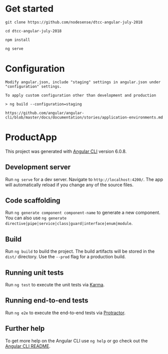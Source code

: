 # Get started

    git clone https://github.com/nodesense/dtcc-angular-july-2018

    cd dtcc-angular-july-2018
    
    npm install

    ng serve
 
# Configuration

    Modify angular.json, include "staging" settings in angular.json under "configuration" settings.

    To apply custom configuration other than development and production

    > ng build --configuration=staging

    https://github.com/angular/angular-cli/blob/master/docs/documentation/stories/application-environments.md

# ProductApp



This project was generated with [Angular CLI](https://github.com/angular/angular-cli) version 6.0.8.

## Development server

Run `ng serve` for a dev server. Navigate to `http://localhost:4200/`. The app will automatically reload if you change any of the source files.

## Code scaffolding

Run `ng generate component component-name` to generate a new component. You can also use `ng generate directive|pipe|service|class|guard|interface|enum|module`.

## Build

Run `ng build` to build the project. The build artifacts will be stored in the `dist/` directory. Use the `--prod` flag for a production build.

## Running unit tests

Run `ng test` to execute the unit tests via [Karma](https://karma-runner.github.io).

## Running end-to-end tests

Run `ng e2e` to execute the end-to-end tests via [Protractor](http://www.protractortest.org/).

## Further help

To get more help on the Angular CLI use `ng help` or go check out the [Angular CLI README](https://github.com/angular/angular-cli/blob/master/README.md).
